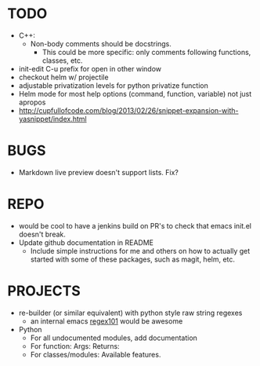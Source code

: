 # TODO
  * C++:
      * Non-body comments should be docstrings.
          * This could be more specific: only comments following functions, classes, etc.
  * init-edit C-u prefix for open in other window
  * checkout helm w/ projectile
  * adjustable privatization levels for python privatize function
  * Helm mode for most help options (command, function, variable) not just apropos
  * http://cupfullofcode.com/blog/2013/02/26/snippet-expansion-with-yasnippet/index.html

# BUGS
  * Markdown live preview doesn't support lists. Fix?

# REPO
  * would be cool to have a jenkins build on PR's to check that emacs init.el doesn't break.
  * Update github documentation in README
	  * Include simple instructions for me and others on how to actually get started with some of these packages, such as magit, helm, etc.

# PROJECTS
  * re-builder (or similar equivalent) with python style raw string regexes
	  * an internal emacs [regex101](https://regex101.com/) would be awesome
  * Python
    * For all undocumented modules, add documentation
    * For function: Args: Returns:
    * For classes/modules: Available features.
